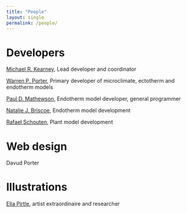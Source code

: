 ```yaml
---
title: "People"
layout: single
permalink: /people/
---
```


<h1> Developers </h1>

<a href="https://michaelkearneyresearch.wordpress.com/">Michael R. Kearney</a>, Lead developer and coordinator

<a href="https://integrativebiology.wisc.edu/staff/porter-warren/">Warren P. Porter</a>, Primary developer of microclimate, ectotherm and endotherm models

<a href="https://www.researchgate.net/scientific-contributions/2030087696_Paul_D_Mathewson">Paul D. Mathewson</a>, Endotherm model developer, general programmer

<a href="https://njbriscoeresearch.wordpress.com/">Natalie J. Briscoe</a>, Endotherm model development

<a href="https://github.com/rafaqz">Rafael Schouten</a>, Plant model development

<h1> Web design </h1>

Davud Porter

<h1> Illustrations </h1>

<a href="https://eliapirtleresearch.wordpress.com/">Elia Pirtle</a>, artist extraordinaire and researcher

